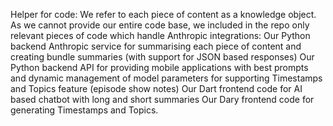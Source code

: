 Helper for code: 
We refer to each piece of content as a knowledge object. 
As we cannot provide our entire code base, we included in the repo only relevant pieces of code which handle Anthropic integrations:
Our Python backend Anthropic service for summarising each piece of content  and creating bundle summaries (with support for JSON based responses)
Our Python backend API for providing mobile applications with best prompts and dynamic management of model parameters for supporting Timestamps and Topics feature (episode show notes)
Our Dart frontend code for AI based chatbot with long and short summaries
Our Dary frontend code for generating Timestamps and Topics.
